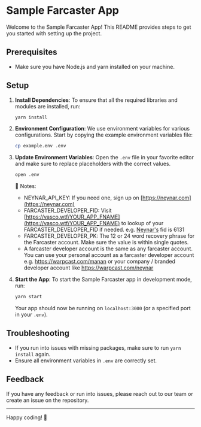 # Sample Farcaster App

Welcome to the Sample Farcaster App! This README provides steps to get you started with setting up the project.

## Prerequisites

- Make sure you have Node.js and yarn installed on your machine.

## Setup

1. **Install Dependencies**: 
    To ensure that all the required libraries and modules are installed, run:
    ```bash
    yarn install
    ```

2. **Environment Configuration**:
    We use environment variables for various configurations. Start by copying the example environment variables file:
    ```bash
    cp example.env .env
    ```

3. **Update Environment Variables**: 
    Open the `.env` file in your favorite editor and make sure to replace placeholders with the correct values.
    ```bash
    open .env
    ```
    🔔 Notes: 

    - NEYNAR_API_KEY: If you need one, sign up on [https://neynar.com](https://neynar.com)
    - FARCASTER_DEVELOPER_FID: Visit [https://vasco.wtf/YOUR_APP_FNAME](https://vasco.wtf/YOUR_APP_FNAME) to lookup of your FARCASTER_DEVELOPER_FID if needed. e.g. [Neynar's](https://vasco.wtf/neynar) fid is 6131
    - FARCASTER_DEVELOPER_PK: The 12 or 24 word recovery phrase for the Farcaster account. Make sure the value is within single quotes. 
    - A farcaster developer account is the same as any farcaster account. You can use your personal account as a farcaster developer account e.g. https://warpcast.com/manan or your company / branded developer account like https://warpcast.com/neynar

4. **Start the App**:
    To start the Sample Farcaster app in development mode, run:
    ```bash
    yarn start
    ```

    Your app should now be running on `localhost:3000` (or a specified port in your `.env`).

## Troubleshooting

- If you run into issues with missing packages, make sure to run `yarn install` again.
- Ensure all environment variables in `.env` are correctly set.

## Feedback

If you have any feedback or run into issues, please reach out to our team or create an issue on the repository.

---

Happy coding! 🚀
